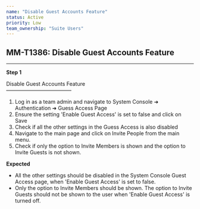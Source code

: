 ```yaml
---
name: "Disable Guest Accounts Feature"
status: Active
priority: Low
team_ownership: "Suite Users"
---
```


## MM-T1386: Disable Guest Accounts Feature

---

**Step 1**

Disable Guest Accounts Feature\
–––––––––––––––––––––––––

1. Log in as a team admin and navigate to System Console ➜ Authentication ➜ Guess Access Page
2. Ensure the setting 'Enable Guest Access' is set to false and click on Save
3. Check if all the other settings in the Guess Access is also disabled
4. Navigate to the main page and click on Invite People from the main menu.
5. Check if only the option to Invite Members is shown and the option to Invite Guests is not shown.

**Expected**

- All the other settings should be disabled in the System Console Guest Access page, when 'Enable Guest Access' is set to false.
- Only the option to Invite Members should be shown. The option to Invite Guests should not be shown to the user when 'Enable Guest Access' is turned off.
